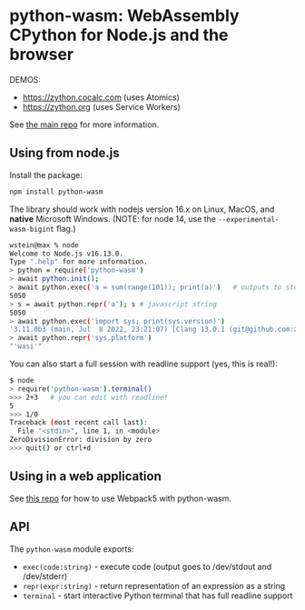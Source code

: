 # python\-wasm: WebAssembly CPython  for Node.js and the browser

DEMOS:

- https://zython.cocalc.com (uses Atomics)
- https://zython.org (uses Service Workers)

See [the main repo](https://github.com/sagemathinc/zython/blob/main/README.md) for more information. 

## Using from node.js

Install the package:

```sh
npm install python-wasm
```

The library should work with nodejs version 16.x on Linux, MacOS, and **native** Microsoft Windows.  \(NOTE: for node 14, use the `--experimental-wasm-bigint` flag.\) 

```sh
wstein@max % node
Welcome to Node.js v16.13.0.
Type ".help" for more information.
> python = require('python-wasm')
> await python.init();
> await python.exec('a = sum(range(101)); print(a)')   # outputs to stdout
5050
> s = await python.repr('a'); s # javascript string
5050
> await python.exec('import sys; print(sys.version)')
'3.11.0b3 (main, Jul  8 2022, 23:21:07) [Clang 13.0.1 (git@github.com:ziglang/zig-bootstrap.git 81f0e6c5b902ead84753490d'
> await python.repr('sys.platform')
"'wasi'"
```

You can also start a full session with readline support \(yes, this is real!\):

```sh
$ node
> require('python-wasm').terminal()
>>> 2+3   # you can edit with readline!
5
>>> 1/0  
Traceback (most recent call last):
  File "<stdin>", line 1, in <module>
ZeroDivisionError: division by zero
>>> quit() or ctrl+d
```

## Using in a web application

See [this repo](https://github.com/sagemathinc/zython/tree/main/packages/webpack) for how to use Webpack5 with python\-wasm.

## API

The `python-wasm` module exports:

- `exec(code:string)` \- execute code \(output goes to /dev/stdout and /dev/stderr\)
- `repr(expr:string)` \- return representation of an expression as a string
- `terminal` \- start interactive Python terminal that has full readline support

